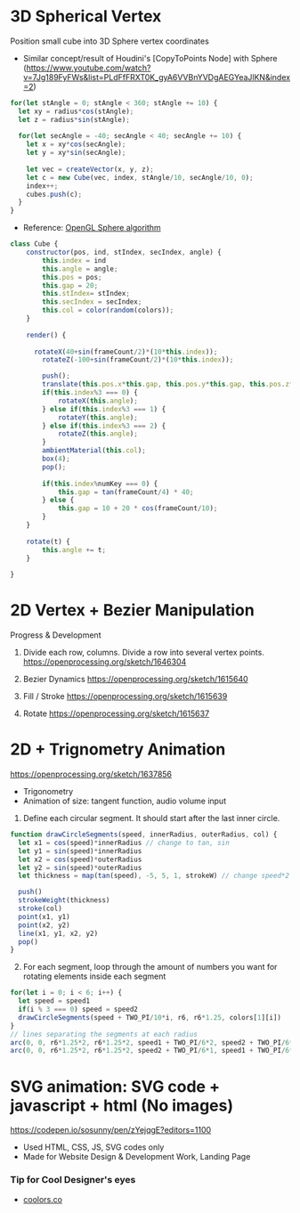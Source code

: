 
# 3D Spherical Vertex

Position small cube into 3D Sphere vertex coordinates
- Similar concept/result of Houdini's [CopyToPoints Node] with Sphere (https://www.youtube.com/watch?v=7Jg189FyFWs&list=PLdFfFRXT0K_gyA6VVBnYVDgAEGYeaJlKN&index=2) 

```js
for(let stAngle = 0; stAngle < 360; stAngle += 10) {
  let xy = radius*cos(stAngle);  
  let z = radius*sin(stAngle);
  
  for(let secAngle = -40; secAngle < 40; secAngle += 10) {
    let x = xy*cos(secAngle);
    let y = xy*sin(secAngle);
    
    let vec = createVector(x, y, z);
    let c = new Cube(vec, index, stAngle/10, secAngle/10, 0);
    index++;
    cubes.push(c);
  }		
}
```
- Reference: [OpenGL Sphere algorithm](http://www.songho.ca/opengl/gl_sphere.html)


```js
class Cube {
	constructor(pos, ind, stIndex, secIndex, angle) {
		this.index = ind
		this.angle = angle;
		this.pos = pos;
		this.gap = 20;
		this.stIndex= stIndex;
		this.secIndex = secIndex;
		this.col = color(random(colors));
	}
	
	render() {
	
	  rotateX(40+sin(frameCount/2)*(10*this.index));
		rotateZ(-100+sin(frameCount/2)*(10*this.index));

		push();
		translate(this.pos.x*this.gap, this.pos.y*this.gap, this.pos.z*this.gap);
		if(this.index%3 === 0) { 
			rotateX(this.angle);
		} else if(this.index%3 === 1) {
			rotateY(this.angle);
		} else if(this.index%3 === 2) {
			rotateZ(this.angle);
		}
		ambientMaterial(this.col);
		box(4);
		pop();
		
		if(this.index%numKey === 0) {
			this.gap = tan(frameCount/4) * 40;
		} else {
			this.gap = 10 + 20 * cos(frameCount/10);
		}
	}
	
	rotate(t) {
		this.angle += t;
	}
	
}
```

# 2D Vertex + Bezier Manipulation

Progress & Development
1. Divide each row, columns. Divide a row into several vertex points. https://openprocessing.org/sketch/1646304

2. Bezier Dynamics https://openprocessing.org/sketch/1615640

3. Fill / Stroke https://openprocessing.org/sketch/1615639

4. Rotate https://openprocessing.org/sketch/1615637

# 2D + Trignometry Animation 

https://openprocessing.org/sketch/1637856

- Trigonometry
- Animation of size: tangent function, audio volume input

1. Define each circular segment. It should start after the last inner circle.
```js
function drawCircleSegments(speed, innerRadius, outerRadius, col) {
  let x1 = cos(speed)*innerRadius // change to tan, sin
  let y1 = sin(speed)*innerRadius 
  let x2 = cos(speed)*outerRadius
  let y2 = sin(speed)*outerRadius 
  let thickness = map(tan(speed), -5, 5, 1, strokeW) // change speed*2

  push()
  strokeWeight(thickness)
  stroke(col)
  point(x1, y1)
  point(x2, y2)
  line(x1, y1, x2, y2)
  pop()
}
```

2. For each segment, loop through the amount of numbers you want for rotating elements inside each segment
```js
for(let i = 0; i < 6; i++) {
  let speed = speed1
  if(i % 3 === 0) speed = speed2
  drawCircleSegments(speed + TWO_PI/10*i, r6, r6*1.25, colors[1][i])
}
// lines separating the segments at each radius
arc(0, 0, r6*1.25*2, r6*1.25*2, speed1 + TWO_PI/6*2, speed2 + TWO_PI/6*5)
arc(0, 0, r6*1.25*2, r6*1.25*2, speed2 + TWO_PI/6*1, speed1 + TWO_PI/6*5)
```


# SVG animation: SVG code + javascript + html (No images)
https://codepen.io/sosunny/pen/zYejqgE?editors=1100
- Used HTML, CSS, JS, SVG codes only
- Made for Website Design & Development Work, Landing Page


### Tip for Cool Designer's eyes
- [coolors.co](https://coolors.co/)